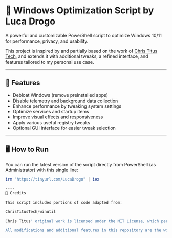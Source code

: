 # 🚀 Windows Optimization Script by Luca Drogo

A powerful and customizable PowerShell script to optimize Windows 10/11 for performance, privacy, and usability.

This project is inspired by and partially based on the work of [Chris Titus Tech](https://github.com/ChrisTitusTech/winutil), and extends it with additional tweaks, a refined interface, and features tailored to my personal use case.

---

## 🔧 Features

- Debloat Windows (remove preinstalled apps)
- Disable telemetry and background data collection
- Enhance performance by tweaking system settings
- Optimize services and startup items
- Improve visual effects and responsiveness
- Apply various useful registry tweaks
- Optional GUI interface for easier tweak selection

---

## 🖥️ How to Run

You can run the latest version of the script directly from PowerShell (as Administrator) with this single line:

```powershell
irm "https://tinyurl.com/LucaDrogo" | iex

----
📄 Credits

This script includes portions of code adapted from:

ChrisTitusTech/winutil

Chris Titus' original work is licensed under the MIT License, which permits reuse and modification with proper attribution.

All modifications and additional features in this repository are the work of Luca Drogo, and are also licensed under the MIT License.


